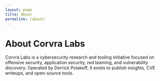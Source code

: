 ```yaml
---
layout: page
title: About
permalink: /about/
---
```


# About Corvra Labs

Corvra Labs is a cybersecurity research and tooling initiative focused on offensive security, application security, red teaming, and vulnerability discovery. Operated by Derrick Polakoff, it exists to publish insights, CVE writeups, and open-source tools.
